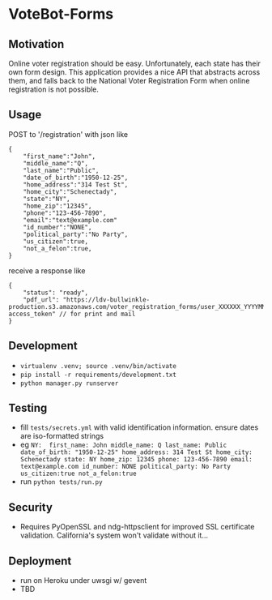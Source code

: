 # VoteBot-Forms

## Motivation
Online voter registration should be easy. Unfortunately, each state has their own form design. This application provides a nice API that abstracts across them, and falls back to the National Voter Registration Form when online registration is not possible.

## Usage
POST to '/registration' with json like
```
{ 
    "first_name":"John",
    "middle_name":"Q",
    "last_name":"Public",
    "date_of_birth":"1950-12-25",
    "home_address":"314 Test St",
    "home_city":"Schenectady",
    "state":"NY",
    "home_zip":"12345",
    "phone":"123-456-7890",
    "email":"text@example.com"
    "id_number":"NONE",
    "political_party":"No Party",
    "us_citizen":true,
    "not_a_felon":true,
}
```

receive a response like
```
{
    "status": "ready",
    "pdf_url": "https://ldv-bullwinkle-production.s3.amazonaws.com/voter_registration_forms/user_XXXXXX_YYYYMMDDHHMMSS_HASH.pdf?access_token" // for print and mail
}
```

## Development
- `virtualenv .venv; source .venv/bin/activate`
- `pip install -r requirements/development.txt`
- `python manager.py runserver`

## Testing
- fill `tests/secrets.yml` with valid identification information. ensure dates are iso-formatted strings
- eg `
    NY: 
      first_name: John
      middle_name: Q
      last_name: Public
      date_of_birth: "1950-12-25"
      home_address: 314 Test St
      home_city: Schenectady
      state: NY
      home_zip: 12345
      phone: 123-456-7890
      email: text@example.com
      id_number: NONE
      political_party: No Party
      us_citizen:true
      not_a_felon:true
`
- run `python tests/run.py`

## Security
- Requires PyOpenSSL and ndg-httpsclient for improved SSL certificate validation. California's system won't validate without it...

## Deployment
- run on Heroku under uwsgi w/ gevent
- TBD
